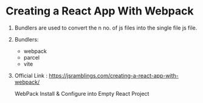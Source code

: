 # Creating a React App With Webpack

  1. Bundlers are used to convert the n no. of js files into the single file js file.

  2. Bundlers:
      - webpack
      - parcel
      - vite
  
  3. Official Link : https://jsramblings.com/creating-a-react-app-with-webpack/
  
     WebPack Install & Configure into Empty React Project

  
  